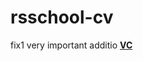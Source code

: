 # rsschool-cv
fix1
very important additio
[**VC**](https://github.com/ZalenchP/rsschool-cv/blob/gh-pages/cv.md "vc")
